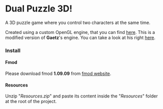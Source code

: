 # Dual Puzzle 3D!

A 3D puzzle game where you control two characters at the same time.

Created using a custom OpenGL engine, that you can find [here](https://github.com/Oreyato/SimpleOpenGLEngine). This is a modified version of **Gaetz**'s engine. You can take a look at his right [here](https://github.com/Gaetz/opengl-training/tree/master/SimpleEngineWithOpenGL/SimpleEngineWithOpenGL-030).

### Install
#### Fmod
Please download fmod **1.09.09** from [fmod website](https://www.fmod.com/download#fmodengine).

#### Resources
Unzip "*Resources.zip*" and paste its content inside the "*Resources*" folder at the root of the project.

